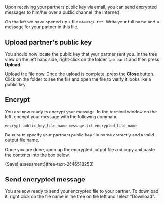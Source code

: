 Upon receiving your partners public key via email, you can send encrypted messages to him/her over a public channel (the Internet).

On the left we have opened up a file `message.txt`. Write your full name and a message for your partner in this file. 

## Upload partner's public key
You should now locate the public key that your partner sent you. In the tree view on the left hand side, right-click on the folder `lab-part2` and then press **Upload**.

Upload the file now. Once the upload is complete, press the **Close** button. Click on the folder to see the file and open the file to verify it looks like a public key.

## Encrypt
You are now ready to encrypt your message. In the terminal window on the left, encrypt your message with the following command

```
encrypt public_key_file_name message.txt encrypted_file_name
```

Be sure to specify your partners public key file name correctly and a valid output file name.

Once you are done, open up the encrypted output file and copy and paste the contents into the box below.

{Save!|assessment}(free-text-2646518253)


## Send encrypted message
You are now ready to send your encrypted file to your partner. To download it, right click on the file name in the tree on the left and select "Download". 



